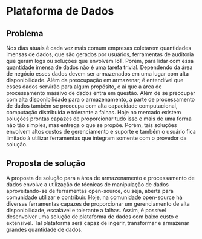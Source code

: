 # Plataforma de Dados

## Problema

Nos dias atuais é cada vez mais comum empresas coletarem quantidades imensas de dados, que são gerados por usuários, ferramentas de auditoria que geram logs ou soluções que envolvem IoT. Porém, para lidar com essa quantidade imensa de dados não é uma tarefa trivial. Dependendo da área de negócio esses dados devem ser armazenados em uma lugar com alta disponibilidade. Além da preocupação em armazenar, é entendível que esses dados servirão para algum propósito, e aí que a área de processamento massivo de dados entra em questão. Além de se preocupar com alta disponibilidade para o armazenamento, a parte de processamento de dados também se preocupa com alta capacidade computacional, computação distribuída e tolerante a falhas. Hoje no mercado existem soluções prontas capazes de proporcionar tudo isso e mais de uma forma não tão simples, mas entrega o que se propõe. Porém, tais soluções envolvem altos custos de gerenciamento e suporte e também o usuário fica limitado à utilizar ferramentas que integram somente com o provedor da solução.

## Proposta de solução

A proposta de solução para a área de armazenamento e processamento de dados envolve a utilização de técnicas de manipulação de dados aproveitando-se de ferramentas open-source, ou seja, aberta para comunidade utilizar e contribuir. Hoje, na comunidade open-source há diversas ferramentas capazes de proporcionar um gerenciamento de alta disponibilidade, escalável e tolerante a falhas. Assim, é possível desenvolver uma solução de plataforma de dados com baixo custo e extensível. Tal plataforma será capaz de ingerir, transformar e armazenar grandes quantidade de dados.
